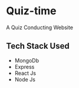 # Quiz-time
A Quiz Conducting Website 


## Tech Stack Used
- MongoDb
- Express
- React Js
- Node Js

